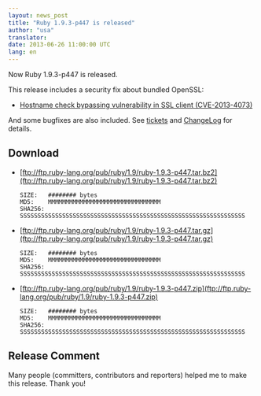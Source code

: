 ```yaml
---
layout: news_post
title: "Ruby 1.9.3-p447 is released"
author: "usa"
translator:
date: 2013-06-26 11:00:00 UTC
lang: en
---
```


Now Ruby 1.9.3-p447 is released.

This release includes a security fix about bundled OpenSSL:

 * [Hostname check bypassing vulnerability in SSL client (CVE-2013-4073)](/en/news/2013/06/25/hostname-check-bypassing-vulnerability-in-openssl-client-cve-2013-4073/)

And some bugfixes are also included.
See [tickets](https://bugs.ruby-lang.org/projects/ruby-193/issues?set_filter=1&amp;status_id=5) and [ChangeLog](http://svn.ruby-lang.org/repos/ruby/tags/v1_9_3_447/ChangeLog) for details.

## Download

* [ftp://ftp.ruby-lang.org/pub/ruby/1.9/ruby-1.9.3-p447.tar.bz2](ftp://ftp.ruby-lang.org/pub/ruby/1.9/ruby-1.9.3-p447.tar.bz2)

      SIZE:   ######## bytes
      MD5:    MMMMMMMMMMMMMMMMMMMMMMMMMMMMMMMM
      SHA256: SSSSSSSSSSSSSSSSSSSSSSSSSSSSSSSSSSSSSSSSSSSSSSSSSSSSSSSSSSSSSSSS

* [ftp://ftp.ruby-lang.org/pub/ruby/1.9/ruby-1.9.3-p447.tar.gz](ftp://ftp.ruby-lang.org/pub/ruby/1.9/ruby-1.9.3-p447.tar.gz)

      SIZE:   ######## bytes
      MD5:    MMMMMMMMMMMMMMMMMMMMMMMMMMMMMMMM
      SHA256: SSSSSSSSSSSSSSSSSSSSSSSSSSSSSSSSSSSSSSSSSSSSSSSSSSSSSSSSSSSSSSSS

* [ftp://ftp.ruby-lang.org/pub/ruby/1.9/ruby-1.9.3-p447.zip](ftp://ftp.ruby-lang.org/pub/ruby/1.9/ruby-1.9.3-p447.zip)

      SIZE:   ######## bytes
      MD5:    MMMMMMMMMMMMMMMMMMMMMMMMMMMMMMMM
      SHA256: SSSSSSSSSSSSSSSSSSSSSSSSSSSSSSSSSSSSSSSSSSSSSSSSSSSSSSSSSSSSSSSS

## Release Comment

Many people (committers, contributors and reporters) helped me to make this release.
Thank you!
